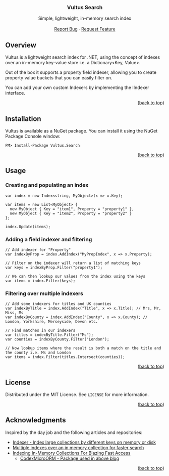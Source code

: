 <div id="top"></div>

<br />
<div align="center">

<h3 align="center">Vultus Search</h3>

  <p align="center">
    Simple, lightweight, in-memory search index
    <br />
    <br />
    <a href="https://github.com/bagal/vultus/issues">Report Bug</a>
    ·
    <a href="https://github.com/bagal/vultus/issues">Request Feature</a>
  </p>
</div>

<!-- ABOUT THE PROJECT -->

## Overview

Vultus is a lightweight search index for .NET, using the concept of indexes over an in-memory key-value store i.e. a Dictionary<Key, Value>.

Out of the box it supports a property field indexer, allowing you to create property value buckets that you can easily filter on.

You can add your own custom Indexers by implementing the IIndexer interface.

<p align="right">(<a href="#top">back to top</a>)</p>

## Installation

Vultus is available as a NuGet package. You can install it using the NuGet Package Console window:

```
PM> Install-Package Vultus.Search
```

<p align="right">(<a href="#top">back to top</a>)</p>

<!-- USAGE EXAMPLES -->

## Usage

### Creating and populating an index

```
var index = new Index<string, MyObject>(x => x.Key);

var items = new List<MyObject> {
  new MyObject { Key = "item1", Property = "property1" },
  new MyObject { Key = "item2", Property = "property2" }
};

index.Update(items);
```

### Adding a field indexer and filtering

```
// Add indexer for "Property"
var indexByProp = index.AddIndex("MyPropIndex", x => x.Property);

// Filter on the indexer will return a list of matching keys
var keys = indexByProp.Filter("property1");

// We can then lookup our values from the index using the keys
var items = index.Filter(keys);
```

### Filtering over multiple indexers

```
// Add some indexers for titles and UK counties
var indexByTitle = index.AddIndex("Title", x => x.Title); // Mrs, Mr, Miss, Ms
var indexByCounty = index.AddIndex("County", x => x.County); // London, Yorkshire, Merseyside, Devon etc.

// Find matches in our indexers
var titles = indexByTitle.Filter("Ms");
var counties = indexByCounty.Filter("London");

// Now lookup items where the result is both a match on the title and the county i.e. Ms and London
var items = index.Filter(titles.Intersect(counties));
```

<p align="right">(<a href="#top">back to top</a>)</p>

<!-- LICENSE -->

## License

Distributed under the MIT License. See `LICENSE` for more information.

<p align="right">(<a href="#top">back to top</a>)</p>

<!-- ACKNOWLEDGMENTS -->

## Acknowledgments

Inspired by the day job and the following articles and repositories:

- [Indexer - Index large collections by different keys on memory or disk](https://www.codeproject.com/Articles/563200/Indexer-Index-large-collections-by-different-keys)
- [Multiple indexes over an in memory collection for faster search](https://codereview.stackexchange.com/questions/40811/multiple-indexes-over-an-in-memory-collection-for-faster-search)
- [Indexing In-Memory Collections For Blazing Fast Access](https://www.c-sharpcorner.com/article/indexing-in-memory-collections-for-blazing-fast-access/)
  - [CodexMicroORM - Package used in above blog](https://github.com/codexguy/CodexMicroORM)

<p align="right">(<a href="#top">back to top</a>)</p>
